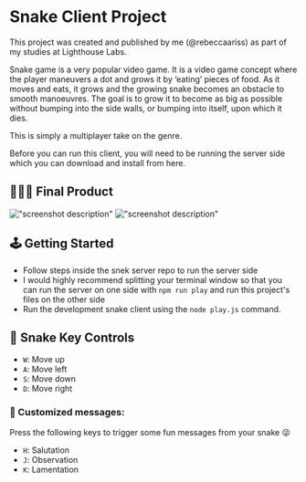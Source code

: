 # Snake Client Project

This project was created and published by me (@rebeccaariss) as part of my studies at Lighthouse Labs.

Snake game is a very popular video game. It is a video game concept where the player maneuvers a dot and grows it by ‘eating’ pieces of food. As it moves and eats, it grows and the growing snake becomes an obstacle to smooth manoeuvres. The goal is to grow it to become as big as possible without bumping into the side walls, or bumping into itself, upon which it dies.

This is simply a multiplayer take on the genre.

Before you can run this client, you will need to be running the server side which you can download and install from here. 

## 👩🏼‍💻 Final Product

!["screenshot description"](#)
!["screenshot description"](#)


## 🕹️ Getting Started

- Follow steps inside the snek server repo to run the server side
- I would highly recommend splitting your terminal window so that you can run the server on one side with `npm run play` and run this project's files on the other side
- Run the development snake client using the `node play.js` command.

## 🐍 Snake Key Controls
* `W`:  Move up
* `A`:  Move left
* `S`:  Move down
* `D`:  Move right

### 💬 Customized messages:
Press the following keys to trigger some fun messages from your snake 😜
* `H`:  Salutation
* `J`:  Observation
* `K`:  Lamentation